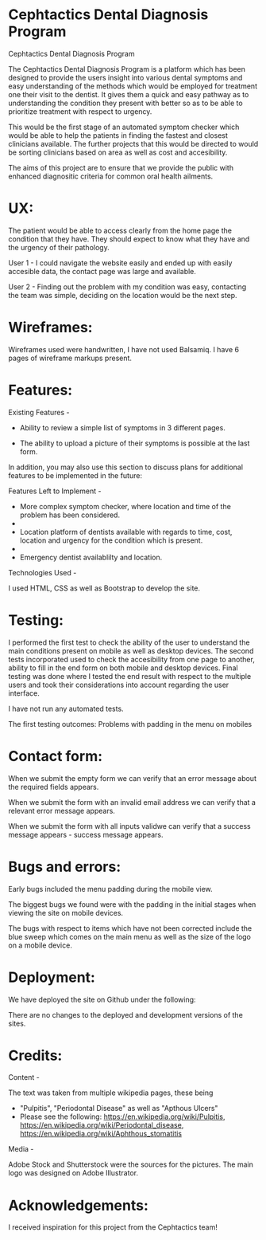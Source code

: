 
Cephtactics Dental Diagnosis Program
=======

Cephtactics Dental Diagnosis Program


The Cephtactics Dental Diagnosis Program is a platform which has been designed to provide the users insight into various dental symptoms and easy understanding of the methods which would be employed for treatment one their visit to the dentist. It gives them a quick and easy pathway as to understanding the condition they present with better so as to be able to prioritize treatment with respect to urgency.

This would be the first stage of an automated symptom checker which would be able to help the patients in finding the fastest and closest clinicians available. The further projects that this would be directed to would be sorting clinicians based on area as well as cost and accesibility.

The aims of this project are to ensure that we provide the public with enhanced diagnositic criteria for common oral health ailments.


UX:
=======

The patient would be able to access clearly from the home page the condition that they have. They should expect to know what they have and the urgency of their pathology.

User 1 - I could navigate the website easily and ended up with easily accesible data, the contact page was large and available.

User 2 - Finding out the problem with my condition was easy, contacting the team was simple, deciding on the location would be the next step.


Wireframes:
=======

Wireframes used were handwritten, I have not used Balsamiq. I have 6 pages of wireframe markups present.

Features:
=======

Existing Features - 

- Ability to review a simple list of symptoms in 3 different pages.

- The ability to upload a picture of their symptoms is possible at the last form.

In addition, you may also use this section to discuss plans for additional features to be implemented in the future:

Features Left to Implement - 

- More complex symptom checker, where location and time of the problem has been considered.
- 
- Location platform of dentists available with regards to time, cost, location and urgency for the condition which is present.
- 
- Emergency dentist availablilty and location.

Technologies Used - 

I used HTML, CSS as well as Bootstrap to develop the site.

Testing:
=======

I performed the first test to check the ability of the user to understand the main conditions present on mobile as well as desktop devices. 
The second tests incorporated used to check the accesibility from one page to another, ability to fill in the end form on both mobile and desktop devices.
Final testing was done where I tested the end result with respect to the multiple users and took their considerations into account regarding the user interface.

I have not run any automated tests.

The first testing outcomes:
Problems with padding in the menu on mobiles

Contact form:
=======

When we submit the empty form we can verify that an error message about the required fields appears.

When we submit the form with an invalid email address we can verify that a relevant error message appears.

When we submit the form with all inputs validwe can verify that a success message appears - success message appears.

Bugs and errors:
=======

Early bugs included the menu padding during the mobile view.

The biggest bugs we found were with the padding in the initial stages when viewing the site on mobile devices.

The bugs with respect to items which have not been corrected include the blue sweep which comes on the main menu as well as the size of the logo on a mobile device.

Deployment:
=======

We have deployed the site on Github under the following:

There are no changes to the deployed and development versions of the sites.

Credits:
=======

Content - 

The text was taken from multiple wikipedia pages, these being
- "Pulpitis", "Periodontal Disease" as well as "Apthous Ulcers"
- Please see the following: https://en.wikipedia.org/wiki/Pulpitis, https://en.wikipedia.org/wiki/Periodontal_disease, https://en.wikipedia.org/wiki/Aphthous_stomatitis

Media - 

Adobe Stock and  Shutterstock were the sources for the pictures.
The main logo was designed on Adobe Illustrator.

Acknowledgements:
=======
I received inspiration for this project from the Cephtactics team!


